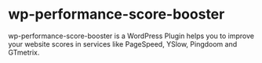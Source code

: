 wp-performance-score-booster
============================

wp-performance-score-booster is a WordPress Plugin helps you to improve your website scores in services like PageSpeed, YSlow, Pingdoom and GTmetrix.
